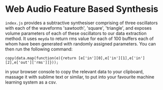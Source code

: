 # Web Audio Feature Based Synthesis

`index.js` provides a subtractive synthesiser comprising of three oscillators with each of the waveforms 'sawtooth', 'square', 'triangle', and exposes volume parameters of each of these oscillators to our data extraction method. It uses `meyda` to return rms value for each of 100 buffers each of whom have been generated with randomly assigned parameters. You can then run the following command:

`copy(data.map(function(e){return [e['in'][0],e['in'][1],e['in'][2],e['out']['rms']]}));`

in your browser console to copy the relevant data to your clipboard, massage it with sublime text or similar, to put into your favourite machine learning system as a csv.
